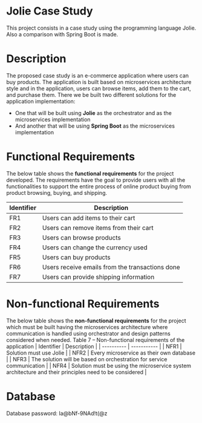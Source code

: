 # Jolie Case Study
This project consists in a case study using the programming language Jolie. Also a comparison with Spring Boot is made.

# Description
The proposed case study is an e-commerce application where users can buy products. The application is built based on microservices architecture style and in the application, users can browse items, add them to the cart, and purchase them.
There we be built two different solutions for the application implementation:
- One that will be built using **Jolie** as the orchestrator and as the microservices implementation 
- And another that will be using **Spring Boot** as the microservices implementation 

# Functional Requirements
The below table shows the **functional requirements** for the project developed. The requirements have the goal to provide users with all the functionalities to support the entire process of online product buying from product browsing, buying, and shipping. 

| Identifier | Description |
| ---------- | ----------- |
| FR1 | Users can add items to their cart |
| FR2 | Users can remove items from their cart |
| FR3 | Users can browse products |
| FR4 | Users can change the currency used |
| FR5 | Users can buy products |
| FR6 | Users receive emails from the transactions done |
| FR7 | Users can provide shipping information |

# Non-functional Requirements
The below table shows the **non-functional requirements** for the project which must be built having the microservices architecture where communication is handled using orchestrator and design patterns considered when needed.
Table 7 – Non-functional requirements of the application
| Identifier |	Description |
| ---------- | ----------- |
| NFR1 | Solution must use Jolie |
| NFR2 | Every microservice as their own database |
| NFR3 | The solution will be based on orchestration for service communication |
| NFR4 | Solution must be using the microservice system architecture and their principles need to be considered |



# Database

Database password: Ia@bNf-9NAd!t(@z